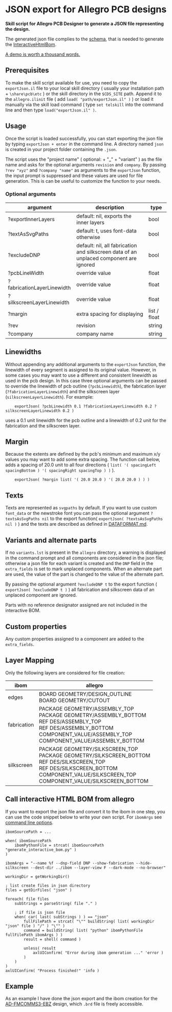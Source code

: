 # JSON export for Allegro PCB designs
**Skill script for Allegro PCB Designer to generate a JSON file representing the design.**

The generated json file complies to the [schema](https://github.com/openscopeproject/InteractiveHtmlBom/tree/master/InteractiveHtmlBom/ecad/schema), that is needed to generate the [InteractiveHtmlBom](https://github.com/openscopeproject/InteractiveHtmlBom).

[A demo is worth a thousand words.](https://openscopeproject.org/InteractiveHtmlBomDemo/)

## Prerequisites
To make the skill script available for use, you need to copy the `exportJson.il` file to your local skill directory ( usually your installation path + `\share\pcb\etc` ) or the skill directory in the `$CDS_SITE` path. Append it to the `allegro.ilinit` file ( add `load( "path/exportJson.il" )` ) or load it manually via the skill load command ( type `set telskill` into the command line and then type `load("exportJson.il" )`.

## Usage
Once the script is loaded successfully, you can start exporting the json file by typing `exportJson + enter` in the command line.
A directory named `json` is created in your project folder containing the `.json`.

The script uses the "project name" ( optional:  + "_" + "variant" ) as the file name and asks for the optional arguments `revision` and `company`. By passing `?rev "xyz"` and `?company "name"` as arguments to the `exportJson` function, the input prompt is suppressed and these values are used for file generation. This is can be useful to customize the function to your needs.

### Optional arguments
| argument | description | type |
| ------| ------ | ------ |
| ?exportInnerLayers | default: nil, exports the inner layers | bool |
| ?textAsSvgPaths | default: t, uses font-data otherwise | bool |
| ?excludeDNP | default: nil, all fabrication and silkscreen data of an unplaced component are ignored | bool |
| ?pcbLineWidth | override value | float |
| ?fabricationLayerLinewidth | override value | float |
| ?silkscreenLayerLinewidth | override value | float |
| ?margin | extra spacing for displaying | list / float |
| ?rev | revision | string |
| ?company | company name | string |

## Linewidths
Without appending any additional arguments to the `exportJson` function, the linewidth of every segment is assigned to its original value. However, in some cases you may want to use a different and consistent linewidth as used in the pcb design. In this case three optional arguments can be passed to override the linewidth of pcb outline (`?pcbLinewidth`), the fabrication layer (`?fabricationLayerLinewidth`) and the silkscreen layer (`silkscreenLayerLinewidth`). For example: 
```
    exportJson( ?pcbLinewidth 0.1 ?fabricationLayerLinewidth 0.2 ?silkscreenLayerLinewidth 0.2 )
```
uses a 0.1 unit linewidth for the pcb outline and a linewidth of 0.2 unit for the fabrication and the silkscreen layer.

## Margin
Because the extents are defined by the pcb's minimum and maximum x/y values you may want to add some extra spacing. The function call below, adds a spacing of 20.0 unit to all four directions ( `list( '( spacingLeft spacingBottom ) '( spacingRight spacingTop ) )` ).
```
    exportJson( ?margin list( '( 20.0 20.0 ) '( 20.0 20.0 ) ) )
```

## Texts
Texts are represented as `svgpaths` by default. If you want to use custom `font_data` or the newstroke font you can pass the optional argument `?textsAsSvgPaths nil` to the export function( `exportJson( ?textsAsSvgPaths nil )` ) and the texts are described as defined in [DATAFORMAT.md](https://github.com/openscopeproject/InteractiveHtmlBom/blob/master/DATAFORMAT.md#text).

## Variants and alternate parts
If no `variants.lst` is present in the `allegro` directory, a warning is displayed in the command prompt and all components are considered in the json file; otherwise a json file for each variant is created and the `DNP` field in the `extra_fields` is set to mark unplaced components.
When an alternate part are used, the value of the part is changed to the value of the alternate part.

By passing the optional argument `?excludeDNP t` to the export function ( `exportJson( ?excludeDNP t )` ) all fabrication and silkscreen data of an unplaced component are ignored.

Parts with no reference designator assigned are not included in the interactive BOM.

## Custom properties
Any custom properties assigned to a component are added to the `extra_fields`.

## Layer Mapping
Only the following layers are considered for file creation:

| ibom | allegro |
| ------| ------ |
| edges | BOARD GEOMETRY/DESIGN_OUTLINE<br>BOARD GEOMETRY/CUTOUT
| fabrication | PACKAGE GEOMETRY/ASSEMBLY_TOP<br>PACKAGE GEOMETRY/ASSEMBLY_BOTTOM<br>REF DES/ASSEMBLY_TOP<br>REF DES/ASSEMBLY_BOTTOM<br>COMPONENT_VALUE/ASSEMBLY_TOP<br>COMPONENT_VALUE/ASSEMBLY_BOTTOM |
| silkscreen | PACKAGE GEOMETRY/SILKSCREEN_TOP<br>PACKAGE GEOMETRY/SILKSCREEN_BOTTOM<br>REF DES/SILKSCREEN_TOP<br>REF DES/SILKSCREEN_BOTTOM<br>COMPONENT_VALUE/SILKSCREEN_TOP<br>COMPONENT_VALUE/SILKSCREEN_BOTTOM |

## Call interactive HTML BOM from allegro
If you want to export the json file and convert it to the ibom in one step, you can use the code snippet below to write your own script.
For `ibomArgs` see [command line options](https://github.com/openscopeproject/InteractiveHtmlBom/wiki/Usage#command-line-options).
```
ibomSourcePath = ...

when( ibomSourcePath
    ibomPythonFile = strcat( ibomSourcePath "generate_interactive_bom.py" )		
)

ibomArgs = "--name %f --dnp-field DNP --show-fabrication --hide-silkscreen --dest-dir ../ibom --layer-view F --dark-mode --no-browser"

workingDir = getWorkingDir()

; list create files in json directory
files = getDirFiles( "json" ) 

foreach( file files 
    subStrings = parseString( file "." )

    ; if file is json file
    when( car( last( subStrings ) ) == "json" 
        fullFilePath = strcat( "\"" buildString( list( workingDir "json" file ) "/" ) "\"" )
        command = buildString( list( "python" ibomPythonFile fullFilePath ibomArgs ) )
        result = shell( command )	

        unless( result				
            axlUIConfirm( "Error during ibom generation ..." 'error )
        )
    )						
)				
axlUIConfirm( "Process finished!" 'info )
```
## Example
As an example I have done the json export and the ibom creation for the [AD-FMCOMMS3-EBZ](https://wiki.analog.com/resources/eval/user-guides/ad-fmcomms3-ebz/hardware) design, which `.brd` file is freely accessible.

